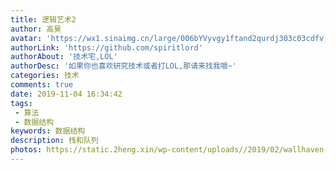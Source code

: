 ```yaml
---
title: 逻辑艺术2
author: 高昊
avatar: 'https://wx1.sinaimg.cn/large/006bYVyvgy1ftand2qurdj303c03cdfv.jpg'
authorLink: 'https://github.com/spiritlord'
authorAbout: '技术宅,LOL'
authorDesc: '如果你也喜欢研究技术或者打LOL,那请来找我哦~'
categories: 技术
comments: true
date: 2019-11-04 16:34:42
tags:
 - 算法
 - 数据结构
keywords: 数据结构
description: 栈和队列
photos: https://static.2heng.xin/wp-content/uploads//2019/02/wallhaven-672007-1-1024x576.png
---
```

